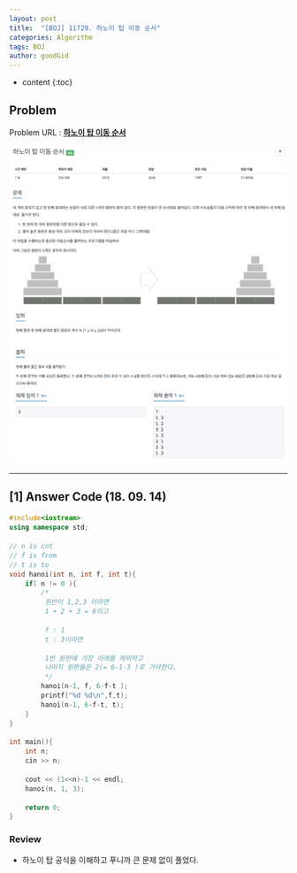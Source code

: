```yaml
---
layout: post
title:  "[BOJ] 11729. 하노이 탑 이동 순서"
categories: Algorithm
tags: BOJ
author: goodGid
---
```

* content
{:toc}

## Problem

Problem URL : **[하노이 탑 이동 순서](https://www.acmicpc.net/problem/11729)**


![](/assets/img/algorithm/11729_1.png)
![](/assets/img/algorithm/11729_2.png)













---


## [1] Answer Code (18. 09. 14)

``` cpp
#include<iostream>
using namespace std;

// n is cnt
// f is from
// t is to
void hanoi(int n, int f, int t){
    if( n != 0 ){
        /*
         원반이 1,2,3 이라면
         1 + 2 + 3 = 6이고
         
         f : 1
         t : 3이라면
         
         1번 원판에 가장 아래를 제외하고
         나머지 원판들은 2(= 6-1-3 )로 가야한다.
         */
        hanoi(n-1, f, 6-f-t );
        printf("%d %d\n",f,t);
        hanoi(n-1, 6-f-t, t);
    }
}

int main(){
    int n;
    cin >> n;
    
    cout << (1<<n)-1 << endl;
    hanoi(n, 1, 3);

    return 0;
}
```

### Review

* 하노이 탑 공식을 이해하고 푸니까 큰 문제 없이 풀었다.